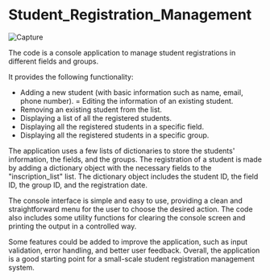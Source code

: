 # Student_Registration_Management

![Capture](https://user-images.githubusercontent.com/105876846/228372718-979273db-4bba-4850-b394-bbf03f0e82b9.PNG)

The code is a console application to manage student registrations in different fields and groups.

It provides the following functionality:

- Adding a new student (with basic information such as name, email, phone number).
= Editing the information of an existing student.
- Removing an existing student from the list.
- Displaying a list of all the registered students.
- Displaying all the registered students in a specific field.
- Displaying all the registered students in a specific group.

The application uses a few lists of dictionaries to store the students' information, the fields, and the groups. The registration of a student is made by adding a dictionary object with the necessary fields to the "inscription_list" list. The dictionary object includes the student ID, the field ID, the group ID, and the registration date.

The console interface is simple and easy to use, providing a clean and straightforward menu for the user to choose the desired action. The code also includes some utility functions for clearing the console screen and printing the output in a controlled way.

Some features could be added to improve the application, such as input validation, error handling, and better user feedback. Overall, the application is a good starting point for a small-scale student registration management system.

